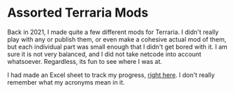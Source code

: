 # Assorted Terraria Mods

Back in 2021, I made quite a few different mods for Terraria. I didn't really play with any or publish them, or even make a cohesive actual mod of them, but each individual part was small enough that I didn't get bored with it. I am sure it is not very balanced, and I did not take netcode into account whatsoever. Regardless, its fun to see where I was at. 

I had made an Excel sheet to track my progress, [right here](https://docs.google.com/spreadsheets/d/1pXw0Ks3CAeal7zSKVwVdVIxQTGNMANM8flUOSNe4rWk/edit?gid=0#gid=0). I don't really remember what my acronyms mean in it.
